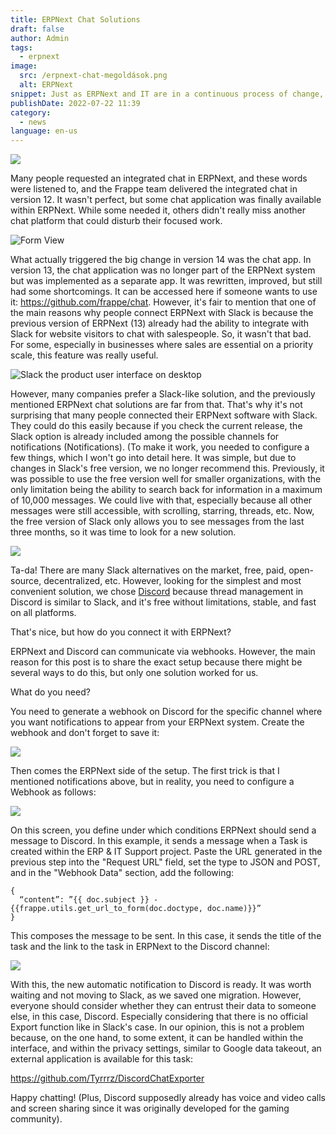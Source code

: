 ```yaml
---
title: ERPNext Chat Solutions
draft: false
author: Admin
tags:
  - erpnext
image:
  src: /erpnext-chat-megoldások.png
  alt: ERPNext
snippet: Just as ERPNext and IT are in a continuous process of change, the ERPNext chat application has also undergone this evolutionary development.
publishDate: 2022-07-22 11:39
category:
  - news
language: en-us
---
```


<img src="/images/6xo80eZ.png">

Many people requested an integrated chat in ERPNext, and these words were listened to, and the Frappe team delivered the integrated chat in version 12. It wasn't perfect, but some chat application was finally available within ERPNext. While some needed it, others didn't really miss another chat platform that could disturb their focused work.

<img src="https://github.com/frappe/chat/raw/main/.github/images/guest-form-fill.gif" alt="Form View">

What actually triggered the big change in version 14 was the chat app. In version 13, the chat application was no longer part of the ERPNext system but was implemented as a separate app. It was rewritten, improved, but still had some shortcomings. It can be accessed here if someone wants to use it: <a href="https://github.com/frappe/chat" rel="noopener noreferrer">https://github.com/frappe/chat</a>. However, it's fair to mention that one of the main reasons why people connect ERPNext with Slack is because the previous version of ERPNext (13) already had the ability to integrate with Slack for website visitors to chat with salespeople. So, it wasn't that bad. For some, especially in businesses where sales are essential on a priority scale, this feature was really useful.

<img src="https://a.slack-edge.com/37877b/marketing/img/features/hero/v3/hero-full-ui.jpg" alt="Slack the product user interface on desktop">

However, many companies prefer a Slack-like solution, and the previously mentioned ERPNext chat solutions are far from that. That's why it's not surprising that many people connected their ERPNext software with Slack. They could do this easily because if you check the current release, the Slack option is already included among the possible channels for notifications (Notifications). (To make it work, you needed to configure a few things, which I won't go into detail here. It was simple, but due to changes in Slack's free version, we no longer recommend this. Previously, it was possible to use the free version well for smaller organizations, with the only limitation being the ability to search back for information in a maximum of 10,000 messages. We could live with that, especially because all other messages were still accessible, with scrolling, starring, threads, etc. Now, the free version of Slack only allows you to see messages from the last three months, so it was time to look for a new solution.

<img src="/images/NwliPMB.png">

Ta-da! There are many Slack alternatives on the market, free, paid, open-source, decentralized, etc. However, looking for the simplest and most convenient solution, we chose <a href="https://discord.com/register" rel="noopener noreferrer">Discord</a> because thread management in Discord is similar to Slack, and it's free without limitations, stable, and fast on all platforms.

That's nice, but how do you connect it with ERPNext?

ERPNext and Discord can communicate via webhooks. However, the main reason for this post is to share the exact setup because there might be several ways to do this, but only one solution worked for us.

What do you need?

You need to generate a webhook on Discord for the specific channel where you want notifications to appear from your ERPNext system. Create the webhook and don't forget to save it:

<img src="/images/1FceOy6.png" >

Then comes the ERPNext side of the setup. The first trick is that I mentioned notifications above, but in reality, you need to configure a Webhook as follows:

<img src="/images/uGa4xWC.png">

On this screen, you define under which conditions ERPNext should send a message to Discord. In this example, it sends a message when a Task is created within the ERP & IT Support project. Paste the URL generated in the previous step into the "Request URL" field, set the type to JSON and POST, and in the "Webhook Data" section, add the following:

```
{
  “content”: ”{{ doc.subject }} - {{frappe.utils.get_url_to_form(doc.doctype, doc.name)}}”
}
```

This composes the message to be sent. In this case, it sends the title of the task and the link to the task in ERPNext to the Discord channel:

<img src="/images/R4HbKxx.png">

With this, the new automatic notification to Discord is ready. It was worth waiting and not moving to Slack, as we saved one migration. However, everyone should consider whether they can entrust their data to someone else, in this case, Discord. Especially considering that there is no official Export function like in Slack's case. In our opinion, this is not a problem because, on the one hand, to some extent, it can be handled within the interface, and within the privacy settings, similar to Google data takeout, an external application is available for this task:

<a href="https://github.com/Tyrrrz/DiscordChatExporter" rel="noopener noreferrer">https://github.com/Tyrrrz/DiscordChatExporter</a>

Happy chatting! (Plus, Discord supposedly already has voice and video calls and screen sharing since it was originally developed for the gaming community).
